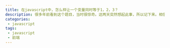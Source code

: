```yaml
---
title: 在javascript中，怎么样让一个变量同时等于1，2，3？
description: 很多年前看到这个题目，当时很惊奇。这两天突然想起此事，所以记下来。相信很多人看到题目也跟多年前的我一样。
categories:
 - javascript
tags:
 - javascript
 - 前端
---
```


